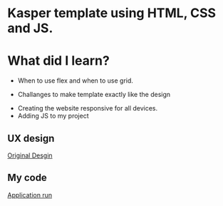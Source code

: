 # Kasper template using HTML, CSS and JS.


# What did I learn? 
- When to use flex and when to use grid.  
* Challanges to make template exactly like the design
+ Creating the website responsive for all devices.
+ Adding JS to my project



## UX design 
[Original Desgin](https://elzerowebschool.github.io/HTML_And_CSS_Template_Two/#)

## My code
[Application run](https://abdelrhmaan17.github.io/Template-2/)
